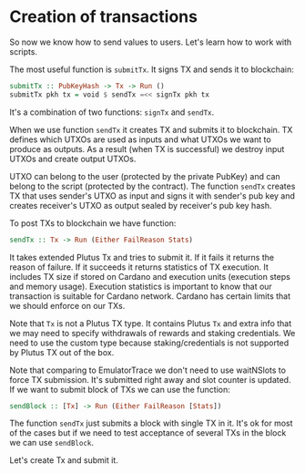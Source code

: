 # Creation of transactions

So now we know how to send values to users. Let's learn how to work with scripts.

The most useful function is `submitTx`. It signs TX and sends it to blockchain:

```haskell
submitTx :: PubKeyHash -> Tx -> Run ()
submitTx pkh tx = void $ sendTx =<< signTx pkh tx
```

It's a combination of two functions: `signTx` and `sendTx`.

When we use function `sendTx` it creates TX and submits it to blockchain.
TX defines which UTXOs are used as inputs and what UTXOs we want to produce as outputs.
As a result (when TX is successful) we destroy input UTXOs and create output UTXOs.

UTXO can belong to the user (protected by the private PubKey) and can belong to the script (protected by the contract).
The function `sendTx` creates TX that uses sender's UTXO as input and signs it with sender's pub key
and creates receiver's UTXO as output sealed by receiver's pub key hash.

To post TXs to blockchain we have function:

```haskell
sendTx :: Tx -> Run (Either FailReason Stats)
```

It takes extended Plutus Tx and tries to submit it. If it fails it returns the reason of failure.
If it succeeds it returns statistics of TX execution. It includes TX size if stored on Cardano
and execution units (execution steps and memory usage). Execution statistics is important to
know that our transaction is suitable for Cardano network. Cardano has certain limits that we should enforce
on our TXs.

Note that `Tx` is not a Plutus TX type. It contains Plutus `Tx` and extra info that we may need
to specify withdrawals of rewards and staking credentials. We need to use the custom type
because staking/credentials is not supported by Plutus TX out of the box. 

Note that comparing to EmulatorTrace we don't need to use waitNSlots to force TX submission.
It's submitted right away and slot counter is updated. If we want to submit block of TXs we
can use the function:

```haskell
sendBlock :: [Tx] -> Run (Either FailReason [Stats])
```

The function `sendTx` just submits a block with single TX in it. It's ok for most of the cases but
if we need to test acceptance of several TXs in the block we can use `sendBlock`.

Let's create Tx and submit it. 


